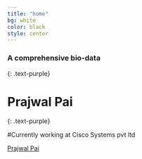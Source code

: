 ```yaml
---
title: "home"
bg: white
color: black
style: center
---
```


### A comprehensive bio-data
{: .text-purple}

# Prajwal Pai
{: .text-purple}

#Currently working at Cisco Systems pvt ltd
<p>
	
<a href="https://twitter.com/argonbrowser">
	<span class="fa-stack fa-lg">
		<i class="fa fa-circle fa-stack-2x"></i>
		<i class="fa fa-twitter fa-stack-1x" style="color: white;"></i>
	</span>
</a>
<a href="https://plus.google.com/+ArgonbrowserOrg">
	<span class="fa-stack fa-lg">
		<i class="fa fa-circle fa-stack-2x"></i>
		<i class="fa fa-google-plus fa-stack-1x" style="color: white;"></i>
	</span>
</a>
<a href="https://www.linkedin.com/grp/home?gid=8310715">
	<span class="fa-stack fa-lg">
		<i class="fa fa-circle fa-stack-2x"></i>
		<i class="fa fa-linkedin fa-stack-1x" style="color: black;"></i>
	</span>
</a>
<a href="https://github.com/argonjs">
	<span class="fa-stack fa-lg">
		<i class="fa fa-circle fa-stack-2x"></i>
		<i class="fa fa-github fa-stack-1x" style="color: black;"></i>
	</span>
</a>
<a href="http://argon.gatech.edu">
	<span class="fa-stack fa-lg">
		<i class="fa fa-circle fa-stack-2x"></i>
		<i class="fa fa-graduation-cap fa-stack-1x" style="color: black;"></i>
	</span>
</a>
<a href="https://itunes.apple.com/us/app/argon3/id944297993?mt=8">
	<span class="fa-stack fa-lg">
		<i class="fa fa-circle fa-stack-2x"></i>
		<i class="fa fa-apple fa-stack-1x" style="color: black;"></i>
	</span></a>
</p>

<span id="forkongithub">
  <a href="{{ site.source_link }}" class="bg-blue">
    Prajwal Pai
  </a>
</span>
